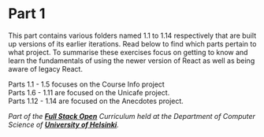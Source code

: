 # Part 1

This part contains various folders named 1.1 to 1.14 respectively that are built up versions of its earlier iterations. Read below to find which parts pertain to what project. To summarise these exercises focus on getting to know and learn the fundamentals of using the newer version of React as well as being aware of legacy React.

Parts 1.1 - 1.5 focuses on the Course Info project <br />
Parts 1.6 - 1.11 are focused on the Unicafe project. <br />
Parts 1.12 - 1.14 are focused on the Anecdotes project. <br />

*Part of the __[Full Stack Open](https://fullstackopen.com)__ Curriculum held at the Department of Computer Science of __[University of Helsinki](https://www.helsinki.fi/en)__.*